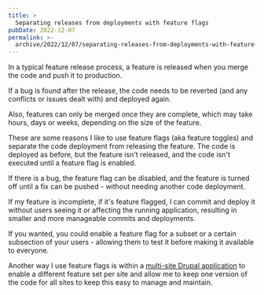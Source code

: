 ```yaml
---
title: >
  Separating releases from deployments with feature flags
pubDate: 2022-12-07
permalink: >-
  archive/2022/12/07/separating-releases-from-deployments-with-feature-flags
---
```


In a typical feature release process, a feature is released when you merge the code and push it to production.

If a bug is found after the release, the code needs to be reverted (and any conflicts or issues dealt with) and deployed again.

Also, features can only be merged once they are complete, which may take hours, days or weeks, depending on the size of the feature.

These are some reasons I like to use feature flags (aka feature toggles) and separate the code deployment from releasing the feature. The code is deployed as before, but the feature isn't released, and the code isn't executed until a feature flag is enabled.

If there is a bug, the feature flag can be disabled, and the feature is turned off until a fix can be pushed - without needing another code deployment.

If my feature is incomplete, if it's feature flagged, I can commit and deploy it without users seeing it or affecting the running application, resulting in smaller and more manageable commits and deployments.

If you wanted, you could enable a feature flag for a subset or a certain subsection of your users - allowing them to test it before making it available to everyone.

Another way I use feature flags is within a [multi-site Drupal application](https://www.oliverdavies.uk/archive/2022/11/13/how-i-manage-multiple-drupal-websites-using-the-same-codebase) to enable a different feature set per site and allow me to keep one version of the code for all sites to keep this easy to manage and maintain.
